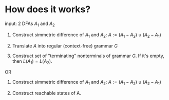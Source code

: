 # How does it works?

input: 2 DFAs $A_1$ and $A_2$

1. Construct simmetric difference of $A_1$ and $A_2$: 
$A := (A_1 - A_2) \cup (A_2 - A_1)$

2. Translate $A$ into regular (context-free) grammar $G$

3. Construct set of "terminating" nonterminals of grammar $G$. 
   If it's empty, then $L(A_1) = L(A_2)$.

OR

1. Construct simmetric difference of $A_1$ and $A_2$: 
$A := (A_1 - A_2) \cup (A_2 - A_1)$

2. Construct reachable states of A.
